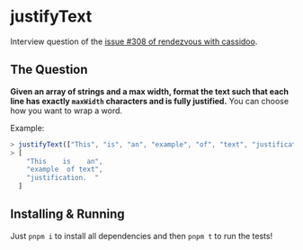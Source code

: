 # justifyText

Interview question of the [issue #308 of rendezvous with cassidoo](https://buttondown.email/cassidoo/archive/2447/).

## The Question

**Given an array of strings and a max width, format the text such that each line has exactly `maxWidth` characters and is fully justified.** You can choose how you want to wrap a word.

Example:

```js
> justifyText(["This", "is", "an", "example", "of", "text", "justification."], 16)
> [
    "This    is    an",
    "example  of text",
    "justification.  "
  ]
```

## Installing & Running

Just `pnpm i` to install all dependencies and then `pnpm t` to run the tests!

